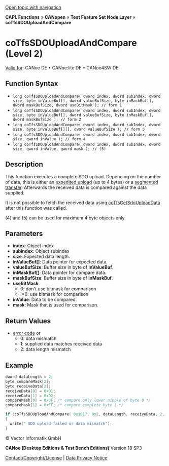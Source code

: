 [Open topic with navigation](../../../../../../CANoeDEFamily.htm#Topics/CAPLFunctions/CANopen/NodeLayerTFS/Functions/CAPLfunctionCoTfsSdoUploadAndCompare.md)

**CAPL Functions** » **CANopen** » **Test Feature Set Node Layer** » **coTfsSDOUploadAndCompare**

# coTfsSDOUploadAndCompare (Level 2)

[Valid for](../../../../Shared/FeatureAvailability.md): CANoe DE • CANoe:lite DE • CANoe4SW DE

## Function Syntax

- `long coTfsSDOUploadAndCompare( dword index, dword subIndex, dword size, byte inValueBuf[], dword valueBufSize, byte inMaskBuf[], dword maskBufSize, dword useBitMask ); // form 1`
- `long coTfsSDOUploadAndCompare( dword index, dword subIndex, dword size, byte inValueBuf[], dword valueBufSize, byte inMaskBuf[], dword maskBufSize ); // form 2`
- `long coTfsSDOUploadAndCompare( dword index, dword subIndex, dword size, byte inValueBuf[][], dword valueBufSize ); // form 3`
- `long coTfsSDOUploadAndCompare( dword index, dword subIndex, dword size, qword inValue ); // form 4`
- `long coTfsSDOUploadAndCompare( dword index, dword subIndex, dword size, qword inValue, qword mask ); // (5)`

## Description

This function executes a complete SDO upload. Depending on the number of data, this is either an [expedited upload](../../../../CANoeCANalyzer/CANopen/TfsNodelayer/SDO/ExpSdoUpload.md) (up to 4 bytes) or a [segmented transfer](../../../../CANoeCANalyzer/CANopen/TfsNodelayer/SDO/SegSdoUpload.md). Afterwards the received data is compared against the data supplied.

It is not possible to fetch the received data using [coTfsGetSdoUploadData](CAPLfunctionCoTfsSdoGetUploadData.md) after this function was called.

(4) and (5) can be used for maximum 4 byte objects only.

## Parameters

- **index**: Object index
- **subindex**: Object subindex
- **size**: Expected data length.
- **inValueBuf[]**: Data pointer for expected data.
- **valueBufSize**: Buffer size in byte of **inValueBuf**.
- **inMaskBuf[]**: Data pointer for compare data.
- **maskBufSize**: Buffer size in byte of **inMaskBuf**.
- **useBitMask**:
  - 0: don't use bitmask for comparison
  - !=0: use bitmask for comparison
- **inValue**: Data to be compared.
- **mask**: Mask that is used for comparison.

## Return Values

- [error code](../CAPLfunctionsCANopenNLTFSErrorCodes.md) or
  - 0: data mismatch
  - 1: supplied data matches received data
  - 2: data length mismatch

## Example

```c
dword dataLength = 2;
byte compareMask[2];
byte receiveData[2];
receiveData[0] = 0x01;
receiveData[1] = 0x02;
compareMask[0] = 0x0F; /* compare only lower nibble of byte 0 */
compareMask[1] = 0xFF; /* compare complete byte 1 */

if (coTfsSDOUploadAndCompare( 0x1017, 0x2, dataLength, receiveData, 2, compareMask, 2, 1 ) != 1)
{
  write(" SDO upload failed or data mismatch");
}
```

© Vector Informatik GmbH

**CANoe (Desktop Editions & Test Bench Editions)** Version 18 SP3

[Contact/Copyright/License](../../../../Shared/ContactCopyrightLicense.md) | [Data Privacy Notice](https://www.vector.com/int/en/company/get-info/privacy-policy/)